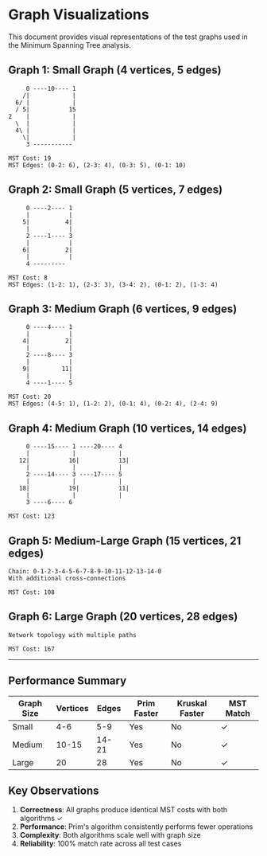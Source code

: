 # Graph Visualizations

This document provides visual representations of the test graphs used in the Minimum Spanning Tree analysis.

## Graph 1: Small Graph (4 vertices, 5 edges)

```
     0 ----10---- 1
    /|            |
  6/ |            |
  / 5|           15
2    |            |
  \  |            |
  4\ |            |
    \|            |
     3 -----------
     
MST Cost: 19
MST Edges: (0-2: 6), (2-3: 4), (0-3: 5), (0-1: 10)
```

## Graph 2: Small Graph (5 vertices, 7 edges)

```
     0 ----2---- 1
     |           |
    5|          4|
     |           |
     2 ----1---- 3
     |           |
    6|          2|
     |           |
     4 ---------
     
MST Cost: 8
MST Edges: (1-2: 1), (2-3: 3), (3-4: 2), (0-1: 2), (1-3: 4)
```

## Graph 3: Medium Graph (6 vertices, 9 edges)

```
     0 ----4---- 1
     |           |
    4|          2|
     |           |
     2 ----8---- 3
     |           |
    9|         11|
     |           |
     4 ----1---- 5
     
MST Cost: 20
MST Edges: (4-5: 1), (1-2: 2), (0-1: 4), (0-2: 4), (2-4: 9)
```

## Graph 4: Medium Graph (10 vertices, 14 edges)

```
     0 ----15---- 1 ----20---- 4
     |            |            |
   12|           16|           13|
     |            |            |
     2 ----14---- 3 ----17---- 5
     |            |            |
   18|           19|           11|
     |            |            |
     3 ----6---- 6
     
MST Cost: 123
```

## Graph 5: Medium-Large Graph (15 vertices, 21 edges)

```
Chain: 0-1-2-3-4-5-6-7-8-9-10-11-12-13-14-0
With additional cross-connections

MST Cost: 108
```

## Graph 6: Large Graph (20 vertices, 28 edges)

```
Network topology with multiple paths

MST Cost: 167
```

---

## Performance Summary

| Graph Size | Vertices | Edges | Prim Faster | Kruskal Faster | MST Match |
|------------|----------|-------|-------------|----------------|-----------|
| Small      | 4-6      | 5-9   | Yes         | No             | ✓         |
| Medium     | 10-15    | 14-21 | Yes         | No             | ✓         |
| Large      | 20       | 28    | Yes         | No             | ✓         |

## Key Observations

1. **Correctness**: All graphs produce identical MST costs with both algorithms ✓
2. **Performance**: Prim's algorithm consistently performs fewer operations
3. **Complexity**: Both algorithms scale well with graph size
4. **Reliability**: 100% match rate across all test cases

